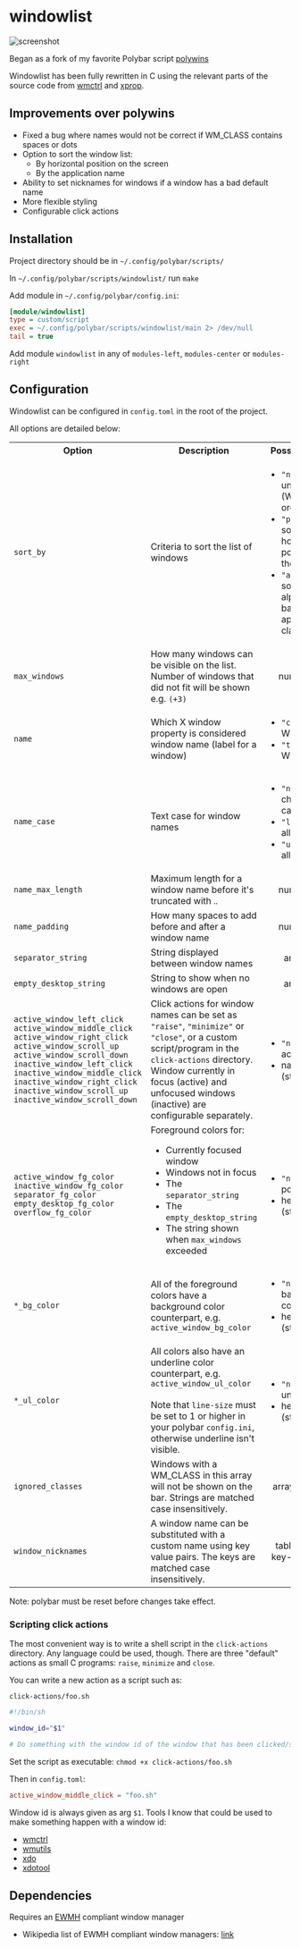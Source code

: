# windowlist

![screenshot](screenshot.png)

Began as a fork of my favorite Polybar script [polywins](https://github.com/uniquepointer/polywins)

Windowlist has been fully rewritten in C using the relevant parts of the source code from [wmctrl](https://github.com/Conservatory/wmctrl) and [xprop](https://gitlab.freedesktop.org/xorg/app/xprop).

## Improvements over polywins

* Fixed a bug where names would not be correct if WM_CLASS contains spaces or dots
* Option to sort the window list:
    * By horizontal position on the screen
    * By the application name
* Ability to set nicknames for windows if a window has a bad default name
* More flexible styling
* Configurable click actions

## Installation

Project directory should be in `~/.config/polybar/scripts/`

In `~/.config/polybar/scripts/windowlist/` run `make`

Add module in `~/.config/polybar/config.ini`:

```ini
[module/windowlist]
type = custom/script
exec = ~/.config/polybar/scripts/windowlist/main 2> /dev/null
tail = true
```

Add module `windowlist` in any of `modules-left`, `modules-center` or `modules-right`

## Configuration

Windowlist can be configured in `config.toml` in the root of the project.

All options are detailed below:

<table>
    <tbody>
        <tr>
            <th>Option</th>
            <th>Description</th>
            <th>Possible values</th>
        </tr>
        <tr>
            <td><code>sort_by</code></td>
            <td>Criteria to sort the list of windows</td>
            <td>
                <ul>
                    <li><code>"none"</code>: unordered (WM client list order)</li>
                    <li><code>"position"</code>: sort based on horizontal position on the screen</li>
                    <li><code>"application"</code>: sort alphabetically based on the application class</li>
                <ul>
            </td>
        </tr>
        <tr>
            <td><code>max_windows</code></td>
            <td>How many windows can be visible on the list. Number of windows that did not fit will be shown e.g. <code>(+3)</code></td>
            <td align="center">number (int)</td>
        </tr>
        <tr>
            <td><code>name</code></td>
            <td>Which X window property is considered window name (label for a window)</td>
            <td>
                <ul>
                    <li><code>"class"</code>: WM_CLASS</li>
                    <li><code>"title"</code>: WM_NAME</li>
                </ul>
            </td>
        </tr>
        <tr>
            <td><code>name_case</code></td>
            <td>Text case for window names</td>
            <td>
                <ul>
                    <li><code>"none"</code>: don't change capitalization</li>
                    <li><code>"lowercase"</code>: all lowercase</li>
                    <li><code>"uppercase"</code>: all uppercase</li>
                </ul>
            </td>
        </tr>
        <tr>
            <td><code>name_max_length</code></td>
            <td>Maximum length for a window name before it's truncated with <code>‥</code></td>
            <td align="center">number (int)</td>
        </tr>
        <tr>
            <td><code>name_padding</code></td>
            <td>How many spaces to add before and after a window name</td>
            <td align="center">number (int)</td>
        </tr>
        <tr>
            <td><code>separator_string</code></td>
            <td>String displayed between window names</td>
            <td align="center">any string</td>
        </tr>
        <tr>
            <td><code>empty_desktop_string</code></td>
            <td>String to show when no windows are open</td>
            <td align="center">any string</td>
        </tr>
        <tr>
            <td>
                <code>active_window_left_click</code><br>
                <code>active_window_middle_click</code><br>
                <code>active_window_right_click</code><br>
                <code>active_window_scroll_up</code><br>
                <code>active_window_scroll_down</code><br>
                <code>inactive_window_left_click</code><br>
                <code>inactive_window_middle_click</code><br>
                <code>inactive_window_right_click</code><br>
                <code>inactive_window_scroll_up</code><br>
                <code>inactive_window_scroll_down</code><br>
            </td>
            <td>Click actions for window names can be set as <code>"raise"</code>, <code>"minimize"</code> or <code>"close"</code>, or a custom script/program in the <code>click-actions</code> directory. Window currently in focus (active) and unfocused windows (inactive) are configurable separately.</td>
            <td>
                <ul>
                    <li><code>"none"</code>: no action</li>
                    <li>name of script (string)</li>
                </ul>
            </td>
        </tr>
        <tr>
            <td>
                <code>active_window_fg_color</code>
                <code>inactive_window_fg_color</code>
                <code>separator_fg_color</code>
                <code>empty_desktop_fg_color</code>
                <code>overflow_fg_color</code>
            </td>
            <td>
                Foreground colors for:
                <ul>
                    <li>Currently focused window</li>
                    <li>Windows not in focus</li>
                    <li>The <code>separator_string</code></li>
                    <li>The <code>empty_desktop_string</code></li>
                    <li>The string shown when <code>max_windows</code> exceeded</li>
                </ul>
            </td>
            <td>
                <ul>
                    <li><code>"none"</code>: default polybar fg</code></li>
                    <li>hex color (string)</li>
                </ul>
            </td>
        </tr>
        <tr>
            <td><code>*_bg_color</code></td>
            <td>All of the foreground colors have a background color counterpart, e.g. <code>active_window_bg_color</code></td>
            <td>
                <ul>
                    <li><code>"none"</code>: no background color</li>
                    <li>hex color (string)</li>
                </ul>
            </td>
        </tr>
        <tr>
            <td><code>*_ul_color</code></td>
            <td>All colors also have an underline color counterpart, e.g. <code>active_window_ul_color</code><br><br>
            Note that <code>line-size</code> must be set to 1 or higher in your polybar <code>config.ini</code>, otherwise underline isn't visible.</td>
            <td>
                <ul>
                    <li><code>"none"</code>: no underline</li>
                    <li>hex color (string)</li>
                </ul>
            </td>
        </tr>
        <tr>
            <td><code>ignored_classes</code></td>
            <td>Windows with a WM_CLASS in this array will not be shown on the bar. Strings are matched case insensitively.</td>
            <td align="center">array of strings</td>
        </tr>
        <tr>
            <td><code>window_nicknames</code></td>
            <td>A window name can be substituted with a custom name using key value pairs. The keys are matched case insensitively.</td>
            <td align="center">table of string key-value pairs</td>
        </tr>
    </tbody>
</table>

Note: polybar must be reset before changes take effect.

### Scripting click actions

The most convenient way is to write a shell script in the `click-actions` directory. Any language could be used, though. There are three "default" actions as small C programs: `raise`, `minimize` and `close`.

You can write a new action as a script such as:

`click-actions/foo.sh`

```bash
#!/bin/sh

window_id="$1"

# Do something with the window id of the window that has been clicked/scrolled on
```

Set the script as executable: `chmod +x click-actions/foo.sh`

Then in `config.toml`:

```toml
active_window_middle_click = "foo.sh"
```

Window id is always given as arg `$1`. Tools I know that could be used to make something happen with a window id:

* [wmctrl](https://github.com/Conservatory/wmctrl)
* [wmutils](https://github.com/wmutils/core)
* [xdo](https://github.com/baskerville/xdo)
* [xdotool](https://github.com/jordansissel/xdotool)

## Dependencies

Requires an [EWMH](https://specifications.freedesktop.org/wm-spec/wm-spec-1.3.html) compliant window manager

* Wikipedia list of EWMH compliant window managers: [link](https://en.wikipedia.org/wiki/Extended_Window_Manager_Hints#List_of_window_managers_that_support_Extended_Window_Manager_Hints)
